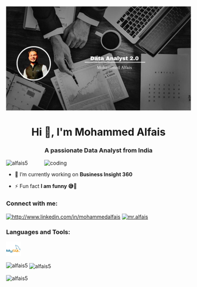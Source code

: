 ![logo](https://github.com/Alfais5/Alfais5/blob/main/Aspiring%20Data%20Analyst%202.0.png)
<h1 align="center">Hi 👋, I'm Mohammed Alfais</h1>
<h3 align="center">A passionate Data Analyst from India</h3>

<img align="right" alt="coding" width="400" src="https://media3.giphy.com/media/lP8xu5t2DLGG045H8F/giphy.gif">

<p align="left"> <img src="https://komarev.com/ghpvc/?username=alfais5&label=Profile%20views&color=0e75b6&style=flat" alt="alfais5" /> </p>

- 🔭 I’m currently working on **Business Insight 360**

- ⚡ Fun fact **I am funny 😅🤣**

<h3 align="left">Connect with me:</h3>
<p align="left">
<a href="https://linkedin.com/in/http://www.linkedin.com/in/mohammedalfais" target="blank"><img align="center" src="https://raw.githubusercontent.com/rahuldkjain/github-profile-readme-generator/master/src/images/icons/Social/linked-in-alt.svg" alt="http://www.linkedin.com/in/mohammedalfais" height="30" width="40" /></a>
<a href="https://instagram.com/mr.alfais" target="blank"><img align="center" src="https://raw.githubusercontent.com/rahuldkjain/github-profile-readme-generator/master/src/images/icons/Social/instagram.svg" alt="mr.alfais" height="30" width="40" /></a>
</p>

<h3 align="left">Languages and Tools:</h3>
<p align="left"> <a href="https://www.mysql.com/" target="_blank" rel="noreferrer"> <img src="https://raw.githubusercontent.com/devicons/devicon/master/icons/mysql/mysql-original-wordmark.svg" alt="mysql" width="40" height="40"/> </a> </p>

<p><img align="left" src="https://github-readme-stats.vercel.app/api/top-langs?username=alfais5&show_icons=true&locale=en&layout=compact" alt="alfais5" /></p>

<p>&nbsp;<img align="center" src="https://github-readme-stats.vercel.app/api?username=alfais5&show_icons=true&locale=en" alt="alfais5" /></p>

<p><img align="center" src="https://github-readme-streak-stats.herokuapp.com/?user=alfais5&" alt="alfais5" /></p>
